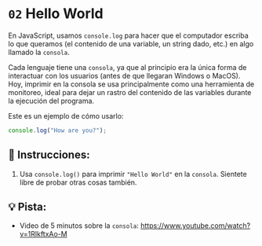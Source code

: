 # `02` Hello World

En JavaScript, usamos `console.log` para hacer que el computador escriba lo que queramos (el contenido de una variable, un string dado, etc.) en algo llamado la `consola`.

Cada lenguaje tiene una `consola`, ya que al principio era la única forma de interactuar con los usuarios (antes de que llegaran Windows o MacOS). Hoy, imprimir en la consola se usa principalmente como una herramienta de monitoreo, ideal para dejar un rastro del contenido de las variables durante la ejecución del programa.

Este es un ejemplo de cómo usarlo:
```js
console.log("How are you?");
```

## 📝 Instrucciones:

1. Usa `console.log()` para imprimir `"Hello World"` en la `consola`. Sientete libre de probar otras cosas también.

## 💡 Pista:

+ Video de 5 minutos sobre la `consola`:
https://www.youtube.com/watch?v=1RlkftxAo-M